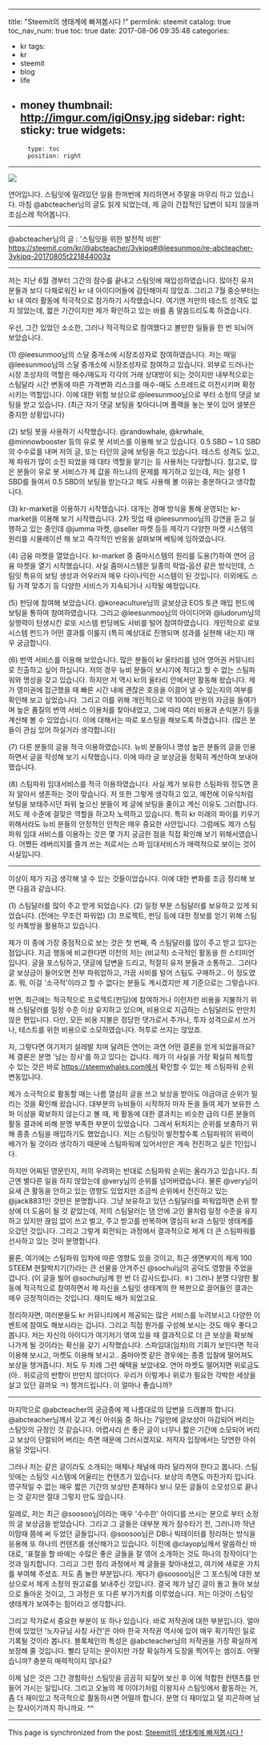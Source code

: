 
---
title: "Steemit의 생태계에 빠져봅시다 !"
permlink: steemit
catalog: true
toc_nav_num: true
toc: true
date: 2017-08-06 09:35:48
categories:
- kr
tags:
- kr
- steemit
- blog
- life
- money
thumbnail: http://imgur.com/igiOnsy.jpg
sidebar:
    right:
        sticky: true
widgets:
    -
        type: toc
        position: right
---


![](http://imgur.com/igiOnsy.jpg)

연어입니다. 스팀잇에 밀려있던 일을 한꺼번에 처리하면서 주말을 마무리 하고 있습니다. 마침 @abcteacher님의 글도 읽게 되었는데, 제 글이 간접적인 답변이 되지 않을까 조심스레 적어봅니다.

---

@abcteacher님의 글 : '스팀잇을 위한 발전적 비판'
https://steemit.com/kr/@abcteacher/3vkjpq#@leesunmoo/re-abcteacher-3vkjpq-20170805t221844003z

---

저는 지난 6월 경부터 그간의 잠수를 끝내고 스팀잇에 재입성하였습니다. 많아진 유저 분들과 보다 다채로워진 kr 내 아이디어들에 감탄해마지 않았죠. 그리고 7월 중순부터는 kr 내 여러 활동에 적극적으로 참가하기 시작했습니다. 여기엔 저만의 테스트 성격도 없지 않았는데, 짧은 기간이지만 제가 확인하고 있는 바를 좀 말씀드리도록 하겠습니다.

우선, 그간 있었던 소소한, 그러나 적극적으로 참여했다고 볼만한 일들을 한 번 되뇌어 보았습니다.

(1) @leesunmoo님의 스달 중개소에 시장조성자로 참여하였습니다.
저는 매일 @leesunmoo님의 스달 중개소에 시장조성자로 참여하고 있습니다. 외부로 드러나는 시장 조성자의 역할은 매수/매도자 각각의 거래 상대방이 되는 것이지만 내부적으로는 스팀달라 시간 변동에 따른 가격변화 리스크를 매수-매도 스프레드로 이전시키며 확정시키는 역할입니다. 이에 대한 위험 보상으로 @leesunmoo님으로 부터 소정의 댓글 보팅을 받고 있습니다. (최근 자기 댓글 보팅을 찾아다니며 플랙을 놓는 봇이 있어 셀봇은 중지한 상황입니다)

(2) 보팅 봇을 사용하기 시작했습니다.
@randowhale, @krwhale, @minnowbooster 등의 유로 봇 서비스를 이용해 보고 있습니다. 0.5 SBD ~ 1.0 SBD의 수수료를 내며 저의 글, 또는 타인의 글에 보팅을 하고 있습니다. 테스트 성격도 있고, 제 파워가 많이 소진 되었을 때 대타 역할을 맡기는 등 사용처는 다양합니다. 참고로, 많은 분들이 유로 봇 서비스가 제 값을 하느냐의 문제를 제기하고 있는데, 저는 설령 1 SBD를 들여서 0.5 SBD의 보팅을 받는다고 해도 사용해 볼 이유는 충분하다고 생각합니다.

(3) kr-market을 이용하기 시작했습니다.
대개는 경매 방식을 통해 운영되는 kr-market을 이용해 보기 시작했습니다. 2차 밋업 때 @leesunmoo님의 강연을 듣고 실행하고 있는 중인데 @jumma 마켓, @seller 마켓 등등 제각기 다양한 마켓 시스템의 원리를 시뮬레이션 해 보고 즉각적인 반응을 살펴보며 베팅에 임하였습니다. 

(4) 금융 마켓을 열었습니다.
kr-market 중 줌마시스템의 원리를 도용(?)하여 연어 금융 마켓을 열기 시작했습니다. 사실 줌마시스템은 일종의 락업-옵션 같은 방식인데, 스팀잇 특유의 보팅 생성과 어우러져 매우 다이나믹한 시스템이 된 것입니다. 이외에도 스팀 가격 맞추기 등 다양한 서비스가 지속되거나 시작될 예정입니다.

(5) 펀딩에 참여해 보았습니다.
@koreaculture님의 글보상금 EOS 토큰 매입 펀드에 보팅을 통하여 참여하였습니다. 그리고 @leesunmoo님의 아이디어와 @ludorum님의 실행력이 탄생시킨 로또 시스템 펀딩에도 사비를 털어 참여하였습니다. 개인적으로 로또 시스템 펀드가 어떤 결과를 이룰지 (특히 예상대로 진행되며 성과를 실현해 내는지) 매우 궁금합니다.

(6) 번역 서비스를 이용해 보았습니다.
많은 분들이 kr 울타리를 넘어 영어권 커뮤니티로 진출하고 싶어 하십니다. 저의 경우 뉴비 분들이 보시기에 적다고 할 수 없는 스팀파워와 명성을 갖고 있습니다. 하지만 저 역시 kr의 울타리 안에서만 활동해 왔습니다. 제가 영미권에 접근했을 때 빠른 시간 내에 괜찮은 호응을 이끌어 낼 수 있는지의 여부를 확인해 보고 싶었습니다. 그리고 이를 위해 개인적으로 약 100여 만원의 자금을 들여가며 높은 품질의 번역 서비스 이용처를 찾아내었고, 그에 따라 여러 비용과 손익분기 등을 계산해 볼 수 있었습니다. 이에 대해서는 따로 포스팅을 해보도록 하겠습니다. (많은 분들이 관심 있어 하실거라 생각합니다)

(7) 다른 분들의 글을 적극 이용하였습니다.
뉴비 분들이나 명성 높은 분들의 글을 인용하면서 글을 작성해 보기 시작했습니다. 이에 따라 글 보상금을 정확히 계산하여 보내야 했습니다. 

(8) 스팀파워 임대서비스를 적극 이용하였습니다.
사실 제가 보유한 스팀파워 정도면 혼자 알아서 생존하는 것이 맞습니다. 저 또한 그렇게 생각하고 있고, 예전에 이유식처럼 보팅을 보태주시던 파워 높으신 분들이 제 글에 보팅을 줄이고 계신 이유도 그러합니다. 저도 제 수준에 걸맞은 역할을 하고자 노력하고 있습니다. 특히 kr 미래의 파이를 키우기 위해서라도 뉴비 분들의 안정적인 안착은 매우 중요한 사안입니다. 그럼에도 제가 스팀파워 임대 서비스를 이용하는 것은 몇 가지 궁금한 점을 직접 확인해 보기 위해서였습니다. 어쨌든 레버리지를 즐겨 쓰는 저로서는 스파 임대서비스가 매력적으로 보이는 것이 사실입니다.

---

이상이 제가 지금 생각해 낼 수 있는 것들이었습니다. 이에 대한 변화를 조금 정리해 보면 다음과 같습니다.

(1) 스팀달러를 많이 주고 받게 되었습니다.
(2) 일정 부분 스팀달러를 보유하고 있게 되었습니다. (전에는 무조건 파워업)
(3) 프로젝트, 펀딩 등에 대한 정보를 얻기 위해 스팀잇 카톡방을 활용하고 있습니다.

제가 이 중에 가장 중점적으로 보는 것은 첫 번째, 즉 스팀달러를 많이 주고 받고 있다는 점입니다. 지금 행동에 비교한다면 이전의 저는 (비교적) 소극적인 활동을 한 스티미언입니다. 글을 포스팅하고, 댓글에 답변을 드리고, 적절히 유저 분들과 소통하고.. 그러다 글 보상금이 들어오면 전부 파워업하고, 가끔 사비를 털어 스팀도 구매하고.. 이 정도였죠. 뭐, 이걸 '소극적'이라고 할 수 없다는 분들도 계시겠지만 제 기준으로는 그렇습니다.

반면, 최근에는 적극적으로 프로젝트(펀딩)에 참여하거나 이런저런 비용을 지불하기 위해 스팀달러를 일정 수준 이상 유지하고 있으며, 비용으로 지급하는 스팀달러도 만만치 않은 편입니다. 다만, 모든 비용 지불은 정당한 댓가로서 주거나, 투자 성격으로서 쓰거나, 테스트를 위한 비용으로 소모하였습니다. 허투로 쓰지는 않았죠.

자, 그렇다면 여기저기 설레발 치며 달려든 연어는 과연 어떤 결론을 얻게 되었을까요? 제 결론은 분명 '남는 장사'를 하고 있다는 겁니다. 제가 이 사실을 가장 확실히 체득할 수 있는 것은 바로 https://steemwhales.com에서 확인할 수 있는 제 스팀파워 순위 변동입니다.

제가 소극적으로 활동할 때는 나름 열심히 글을 쓰고 보상을 받아도 야금야금 순위가 밀리는 것을 확인해 왔습니다. 대부분의 뉴비들이 시작하자 마자 돈을 들여 제가 보유한 스파 이상을 확보하지 않는다고 볼 때, 제 활동에 대한 결과치는 비슷한 급의 다른 분들의 활동 결과에 비해 분명 부족한 부분이 있었습니다. 그래서 뒤처지는 순위를 보충하기 위해 종종 스팀을 매입하기도 했었습니다. 저는 스팀잇이 발전할수록 스팀파워의 위력이 배가가 될 것이라 생각하기 때문에 스팀파워에 있어서만은 계속 전진하고 싶은 1인입니다.

하지만 어찌된 영문인지, 저의 우려와는 반대로 스팀파워 순위는 올라가고 있습니다. 최근엔 별다른 일을 하지 않았는데 @very님의 순위를 넘어버렸습니다. 물론 @very님이 요새 큰 활동을 안하고 있는 영향도 있었지만 조금씩 순위에서 전진하고 있는 @jack8831인 것만은 분명합니다. 그냥 보유하고 있던 스팀달러를 파워업하면 순위 향상에 더 도움이 될 것 같았는데, 저의 스팀달러는 댐 안에 고인 물처럼 일정 수준을 유지하고 있지만 끊임 없이 쓰고 벌고, 주고 받고를 반복하며 열심히 kr과 스팀잇 생태계를 오갔던 것입니다. 그리고 그렇게 회전되는 과정에서 결과적으로 제게 더 큰 스팀파워를 선사하고 있는 것이 분명합니다.

물론, 여기에는 스팀파워 임차에 따른 영향도 있을 것이고, 최근 생면부지의 제게 100 STEEM 현찰박치기(?)라는 큰 선물을 안겨주신 @sochul님의 공덕도 영향을 주었을 겁니다. (이 글을 빌어 @sochul님께 한 번 더 감사드립니다. ㅎ) 그러나 분명 다양한 활동에 적극적으로 참여하면서 제 자신을 스팀잇 생태계의 한 복판으로 끌어들인 결과는 매우 긍정적이라는 것입니다. 재미도 배가 되었고요. 

정리하자면, 여러분들도 kr 커뮤니티에서 제공되는 많은 서비스를 누려보시고 다양한 이벤트에 참여도 해보시라는 겁니다. 그리고 직접 뭔가를 구성해 보시는 것도 매우 좋다고 봅니다. 저는 자신의 아이디가 여기저기 엮여 있을 때 결과적으로 더 큰 보상을 확보해 나가게 될 것이라는 확신을 갖기 시작했습니다. 스파임대(임차)의 기회가 보인다면 적극 이용해 보시고, 마켓도 이용해 보시고.. 줌마마켓 같은 경우에는 종종 입찰에 떨어져도 보상을 챙겨줍니다. 저도 두 차례 그런 혜택을 보았네요. 연어 마켓도 떨어지면 위로금도 (아.. 위로금의 반향이 만만치 않더이다. 우리가 이렇게나 위로가 필요한 각박한 세상을 살고 있던 걸까요 ㅋ) 챙겨드립니다. 이 얼마나 좋습니까?

---

마지막으로 @abcteacher의 궁금증에 제 나름대로의 답변을 드려볼까 합니다. @abcteacher님께서 갖고 계신 아쉬움 중 하나는 7일만에 글보상이 마감되어 버리는 스팀잇의 규정인 것 같습니다. 어렵사리 쓴 좋은 글이 너무나 짧은 기간에 소모되어 버리고 보상이 단절되어 버리는 측면 때문에 그러시겠지요.  저작자 입장에서는 당연한 아쉬움일 것입니다.

그러나 저는 같은 글이라도 소개되는 매체나 채널에 따라 달라져야 한다고 봅니다. 스팀잇에는 스팀잇 시스템에 어울리는 컨텐츠가 있습니다. 보상의 측면도 마찬가지 입니다. 영구적일 수 없는 매우 짧은 기간의 보상만 존재하다 보니 모든 글들이 소모성으로 끝나는 것 같지만 절대 그렇지 만도 않습니다.

일례로, 저는 최근 @soosoo님이라는 매우 '수수한' 아이디를 쓰시는 분으로 부터 소정의 글 보상금을 받았습니다. 그리고 그 글들은 대부분 제가 잠수타기 전, 그러니까 작년 이맘때 쯤에 써 두었던 글들입니다. @soosoo님은 DB나 빅테이터를 정리하는 방식을 응용해 또 하나의 컨텐츠를 생산해가고 있습니다. 이전에 @clayop님께서 말씀하신 바대로, '표절을 할 바에는 수많은 좋은 글들을 잘 엮어 소개하는 것도 하나의 창작이다'는 것과 일치합니다. 그리고 그런 정리 과정에서 제 글들을 찾아내셨고, 여기에 새로운 가치를 부여해 주셨죠. 저도 좀 놀란 부분입니다. 게다가 @soosoo님은 그 포스팅에 대한 보상으로서 제게 소정의 원고료를 보내주신 것입니다. 결국 제가 남긴 글이 돌고 돌아 보상으로 돌아온 것이고, 그 과정은 또 다른 부가가치를 이루었습니다. 저는 이것이 스팀잇 생태계가 보여주는 힘이라고 생각합니다.

그리고 작가로서 중요한 부분이 또 하나 있습니다. 바로 저작권에 대한 부분입니다. 얼마전에 있었던 '노자규님 사칭 사건'은 아마 한국 저작권 역사에 있어 매우 획기적인 일로 기록될 것이라 봅니다. 블록체인의 특성은 @abcteacher님의 저작권을 가장 확실하게 보장해 줄 것입니다. 빨리 닫히는 문이지만 가장 확실하게 도장을 찍어두는 셈이죠. 어떻습니까? 충분히 매력적이지 않나요?

이제 남은 것은 그간 경험하신 스팀잇을 곰곰히 되짚어 보신 후 이에 적합한 컨텐츠를 만들어 가시는 일입니다. 그리고 오늘의 제 이야기처럼 이왕지사 스팀잇에서 활동하는 거, 좀 더 재미있고 적극적으로 활동하시면 어떨까 합니다. 분명 더 재미있고 덜 피곤하며 남는 장사이기까지 하니까요. ^^

- - -

This page is synchronized from the post: [Steemit의 생태계에 빠져봅시다 !](https://steemit.com/@jack8831/steemit)
